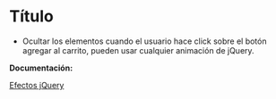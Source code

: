 # Título

- Ocultar los elementos cuando el usuario hace click sobre el botón agregar al carrito, pueden usar cualquier animación de jQuery.


**Documentación:**

[Efectos jQuery](https://api.jquery.com/category/effects/)


